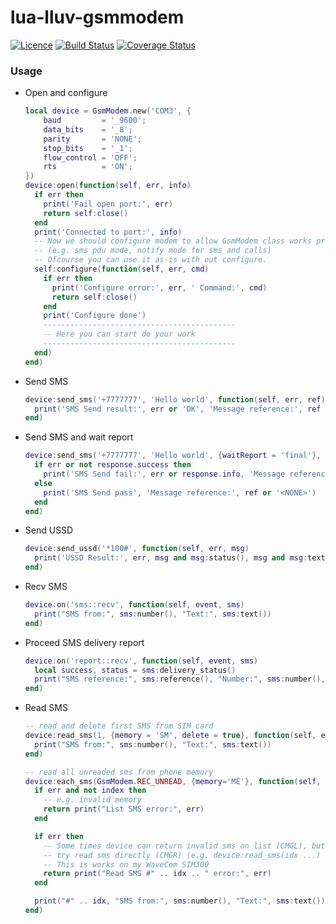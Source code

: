 # lua-lluv-gsmmodem
[![Licence](http://img.shields.io/badge/Licence-MIT-brightgreen.svg)](LICENSE)
[![Build Status](https://travis-ci.org/moteus/lua-lluv-gsmmodem.svg?branch=master)](https://travis-ci.org/moteus/lua-lluv-gsmmodem)
[![Coverage Status](https://coveralls.io/repos/moteus/lua-lluv-gsmmodem/badge.svg)](https://coveralls.io/r/moteus/lua-lluv-gsmmodem)

### Usage
* Open and configure
  ```Lua
  local device = GsmModem.new('COM3', {
      baud         = '_9600';
      data_bits    = '_8';
      parity       = 'NONE';
      stop_bits    = '_1';
      flow_control = 'OFF';
      rts          = 'ON';
  })
  device:open(function(self, err, info)
    if err then
      print('Fail open port:', err)
      return self:close()
    end
    print('Connected to port:', info)
    -- Now we should configure modem to allow GsmModem class works properly
    -- (e.g. sms pdu mode, notify mode for sms and calls)
    -- Ofcourse you can use it as-is with out configure.
    self:configure(function(self, err, cmd)
      if err then
        print('Configure error:', err, ' Command:', cmd)
        return self:close()
      end
      print('Configure done')
      -------------------------------------------
      -- Here you can start do your work
      -------------------------------------------
    end)
  end)
  ```

* Send SMS
  ```Lua
  device:send_sms('+7777777', 'Hello world', function(self, err, ref)
    print('SMS Send result:', err or 'OK', 'Message reference:', ref or '<NONE>')
  end)
  ```

* Send SMS and wait report
  ```Lua
  device:send_sms('+7777777', 'Hello world', {waitReport = 'final'}, function(self, err, ref, response)
    if err or not response.success then
      print('SMS Send fail:', err or response.info, 'Message reference:', ref or '<NONE>')
    else
      print('SMS Send pass', 'Message reference:', ref or '<NONE>')
    end
  end)
  ```

* Send USSD
  ```Lua
  device:send_ussd('*100#', function(self, err, msg)
    print('USSD Result:', err, msg and msg:status(), msg and msg:text())
  end)
  ```

* Recv SMS
  ```Lua
  device:on('sms::recv', function(self, event, sms)
    print("SMS from:", sms:number(), "Text:", sms:text())
  end)
  ```

* Proceed SMS delivery report
  ```Lua
  device:on('report::recv', function(self, event, sms)
    local success, status = sms:delivery_status()
    print("SMS reference:", sms:reference(), "Number:", sms:number(), "Success:", success, "Status:", status.info)
  end)
  ```

* Read SMS
  ```Lua
  -- read and delete first SMS from SIM card
  device:read_sms(1, {memory = 'SM', delete = true}, function(self, err, sms)
    print("SMS from:", sms:number(), "Text:", sms:text())
  end)

  -- read all unreaded sms from phone memory
  device:each_sms(GsmModem.REC_UNREAD, {memory='ME'}, function(self, err, idx, sms)
    if err and not index then
      -- e.g. invalid memory
      return print("List SMS error:", err)
    end

    if err then
      -- Some times device can return invalid sms on list (CMGL), but you can
      -- try read sms directly (CMGR) (e.g. device:read_sms(idx ...)
      -- This is works on my WaveCom SIM300
      return print("Read SMS #" .. idx .. " error:", err)
    end

    print("#" .. idx, "SMS from:", sms:number(), "Text:", sms:text())
  end)
  ```
